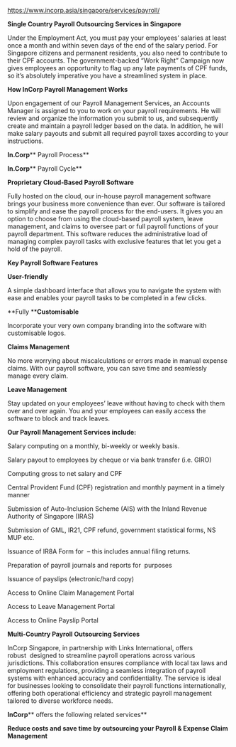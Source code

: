 https://www.incorp.asia/singapore/services/payroll/

**Single Country Payroll Outsourcing Services in Singapore**

Under the Employment Act, you must pay your employees’ salaries at least once a month and within seven days of the end of the salary period. For Singapore citizens and permanent residents, you also need to contribute to their CPF accounts. The government-backed “Work Right” Campaign now gives employees an opportunity to flag up any late payments of CPF funds, so it’s absolutely imperative you have a streamlined system in place.

**How ****InCorp**** Payroll Management Works**

Upon engagement of our Payroll Management Services, an Accounts Manager is assigned to you to work on your payroll requirements. He will review and organize the information you submit to us, and subsequently create and maintain a payroll ledger based on the data. In addition, he will make salary payouts and submit all required payroll taxes according to your instructions.

**In.Corp**** Payroll Process**



**In.Corp**** Payroll Cycle**





**Proprietary Cloud-Based Payroll Software**

Fully hosted on the cloud, our in-house payroll management software brings your business more convenience than ever. Our software is tailored to simplify and ease the payroll process for the end-users. It gives you an option to choose from using the cloud-based payroll system, leave management, and claims to oversee part or full payroll functions of your payroll department. This software reduces the administrative load of managing complex payroll tasks with exclusive features that let you get a hold of the payroll.

**Key Payroll Software Features**





**User-friendly**



A simple dashboard interface that allows you to navigate the system with ease and enables your payroll tasks to be completed in a few clicks.









**Fully ****Customisable**



Incorporate your very own company branding into the software with customisable logos.





**Claims Management**



No more worrying about miscalculations or errors made in manual expense claims. With our payroll software, you can save time and seamlessly manage every claim.









**Leave Management**



Stay updated on your employees’ leave without having to check with them over and over again. You and your employees can easily access the software to block and track leaves.







**Our Payroll Management Services include:**

Salary computing on a monthly, bi-weekly or weekly basis.

Salary payout to employees by cheque or via bank transfer (i.e. GIRO)

Computing gross to net salary and CPF

Central Provident Fund (CPF) registration and monthly payment in a timely manner

Submission of Auto-Inclusion Scheme (AIS) with the Inland Revenue Authority of Singapore (IRAS)

Submission of GML, IR21, CPF refund, government statistical forms, NS MUP etc.

Issuance of IR8A Form for  – this includes annual filing returns.

Preparation of payroll journals and reports for  purposes

Issuance of payslips (electronic/hard copy)

Access to Online Claim Management Portal

Access to Leave Management Portal

Access to Online Payslip Portal



**Multi-Country Payroll Outsourcing Services**

InCorp Singapore, in partnership with Links International, offers robust  designed to streamline payroll operations across various jurisdictions. This collaboration ensures compliance with local tax laws and employment regulations, providing a seamless integration of payroll systems with enhanced accuracy and confidentiality. The service is ideal for businesses looking to consolidate their payroll functions internationally, offering both operational efficiency and strategic payroll management tailored to diverse workforce needs.





**InCorp**** offers the following related services**





**Reduce costs and save time by outsourcing your Payroll & Expense Claim Management**



